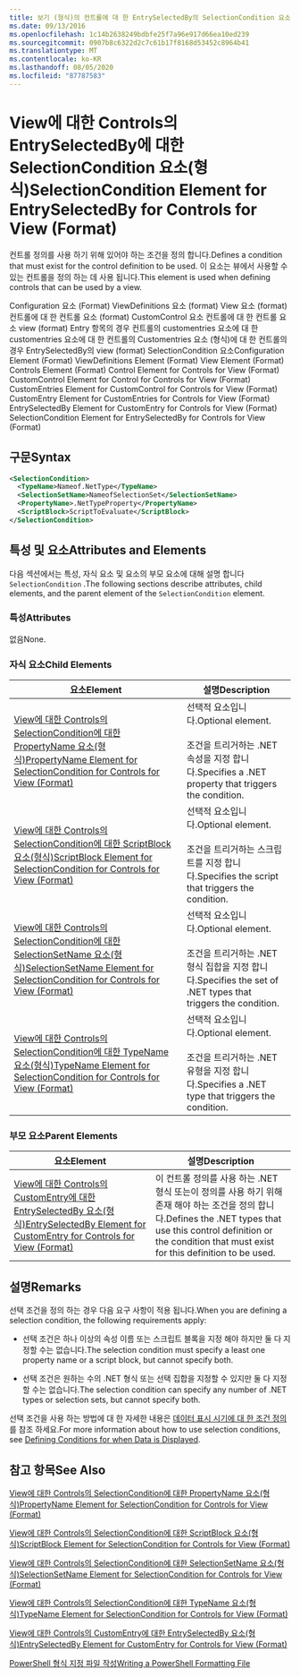 ```yaml
---
title: 보기 (형식)의 컨트롤에 대 한 EntrySelectedBy의 SelectionCondition 요소 | Microsoft Docs
ms.date: 09/13/2016
ms.openlocfilehash: 1c14b2638249bdbfe25f7a96e917d66ea10ed239
ms.sourcegitcommit: 0907b8c6322d2c7c61b17f8168d53452c8964b41
ms.translationtype: MT
ms.contentlocale: ko-KR
ms.lasthandoff: 08/05/2020
ms.locfileid: "87787583"
---
```

# <a name="selectioncondition-element-for-entryselectedby-for-controls-for-view-format"></a><span data-ttu-id="4b518-102">View에 대한 Controls의 EntrySelectedBy에 대한 SelectionCondition 요소(형식)</span><span class="sxs-lookup"><span data-stu-id="4b518-102">SelectionCondition Element for EntrySelectedBy for Controls for View (Format)</span></span>

<span data-ttu-id="4b518-103">컨트롤 정의를 사용 하기 위해 있어야 하는 조건을 정의 합니다.</span><span class="sxs-lookup"><span data-stu-id="4b518-103">Defines a condition that must exist for the control definition to be used.</span></span> <span data-ttu-id="4b518-104">이 요소는 뷰에서 사용할 수 있는 컨트롤을 정의 하는 데 사용 됩니다.</span><span class="sxs-lookup"><span data-stu-id="4b518-104">This element is used when defining controls that can be used by a view.</span></span>

<span data-ttu-id="4b518-105">Configuration 요소 (Format) ViewDefinitions 요소 (format) View 요소 (format) 컨트롤에 대 한 컨트롤 요소 (format) CustomControl 요소 컨트롤에 대 한 컨트롤 요소 view (format) Entry 항목의 경우 컨트롤의 customentries 요소에 대 한 customentries 요소에 대 한 컨트롤의 Customentries 요소 (형식)에 대 한 컨트롤의 경우 EntrySelectedBy의 view (format) SelectionCondition 요소</span><span class="sxs-lookup"><span data-stu-id="4b518-105">Configuration Element (Format) ViewDefinitions Element (Format) View Element (Format) Controls Element (Format) Control Element for Controls for View (Format) CustomControl Element for Control for Controls for View (Format) CustomEntries Element for CustomControl for Controls for View (Format) CustomEntry Element for CustomEntries for Controls for View (Format) EntrySelectedBy Element for CustomEntry for Controls for View (Format) SelectionCondition Element for EntrySelectedBy for Controls for View (Format)</span></span>

## <a name="syntax"></a><span data-ttu-id="4b518-106">구문</span><span class="sxs-lookup"><span data-stu-id="4b518-106">Syntax</span></span>

```xml
<SelectionCondition>
  <TypeName>Nameof.NetType</TypeName>
  <SelectionSetName>NameofSelectionSet</SelectionSetName>
  <PropertyName>.NetTypeProperty</PropertyName>
  <ScriptBlock>ScriptToEvaluate</ScriptBlock>
</SelectionCondition>
```

## <a name="attributes-and-elements"></a><span data-ttu-id="4b518-107">특성 및 요소</span><span class="sxs-lookup"><span data-stu-id="4b518-107">Attributes and Elements</span></span>

<span data-ttu-id="4b518-108">다음 섹션에서는 특성, 자식 요소 및 요소의 부모 요소에 대해 설명 합니다 `SelectionCondition` .</span><span class="sxs-lookup"><span data-stu-id="4b518-108">The following sections describe attributes, child elements, and the parent element of the `SelectionCondition` element.</span></span>

### <a name="attributes"></a><span data-ttu-id="4b518-109">특성</span><span class="sxs-lookup"><span data-stu-id="4b518-109">Attributes</span></span>

<span data-ttu-id="4b518-110">없음</span><span class="sxs-lookup"><span data-stu-id="4b518-110">None.</span></span>

### <a name="child-elements"></a><span data-ttu-id="4b518-111">자식 요소</span><span class="sxs-lookup"><span data-stu-id="4b518-111">Child Elements</span></span>

|<span data-ttu-id="4b518-112">요소</span><span class="sxs-lookup"><span data-stu-id="4b518-112">Element</span></span>|<span data-ttu-id="4b518-113">설명</span><span class="sxs-lookup"><span data-stu-id="4b518-113">Description</span></span>|
|-------------|-----------------|
|[<span data-ttu-id="4b518-114">View에 대한 Controls의 SelectionCondition에 대한 PropertyName 요소(형식)</span><span class="sxs-lookup"><span data-stu-id="4b518-114">PropertyName Element for SelectionCondition for Controls for View (Format)</span></span>](./propertyname-element-for-selectioncondition-for-controls-for-view-format.md)|<span data-ttu-id="4b518-115">선택적 요소입니다.</span><span class="sxs-lookup"><span data-stu-id="4b518-115">Optional element.</span></span><br /><br /> <span data-ttu-id="4b518-116">조건을 트리거하는 .NET 속성을 지정 합니다.</span><span class="sxs-lookup"><span data-stu-id="4b518-116">Specifies a .NET property that triggers the condition.</span></span>|
|[<span data-ttu-id="4b518-117">View에 대한 Controls의 SelectionCondition에 대한 ScriptBlock 요소(형식)</span><span class="sxs-lookup"><span data-stu-id="4b518-117">ScriptBlock Element for SelectionCondition for Controls for View (Format)</span></span>](./scriptblock-element-for-selectioncondition-for-controls-for-view-format.md)|<span data-ttu-id="4b518-118">선택적 요소입니다.</span><span class="sxs-lookup"><span data-stu-id="4b518-118">Optional element.</span></span><br /><br /> <span data-ttu-id="4b518-119">조건을 트리거하는 스크립트를 지정 합니다.</span><span class="sxs-lookup"><span data-stu-id="4b518-119">Specifies the script that triggers the condition.</span></span>|
|[<span data-ttu-id="4b518-120">View에 대한 Controls의 SelectionCondition에 대한 SelectionSetName 요소(형식)</span><span class="sxs-lookup"><span data-stu-id="4b518-120">SelectionSetName Element for SelectionCondition for Controls for View (Format)</span></span>](./selectionsetname-element-for-selectioncondition-for-controls-for-view-format.md)|<span data-ttu-id="4b518-121">선택적 요소입니다.</span><span class="sxs-lookup"><span data-stu-id="4b518-121">Optional element.</span></span><br /><br /> <span data-ttu-id="4b518-122">조건을 트리거하는 .NET 형식 집합을 지정 합니다.</span><span class="sxs-lookup"><span data-stu-id="4b518-122">Specifies the set of .NET types that triggers the condition.</span></span>|
|[<span data-ttu-id="4b518-123">View에 대한 Controls의 SelectionCondition에 대한 TypeName 요소(형식)</span><span class="sxs-lookup"><span data-stu-id="4b518-123">TypeName Element for SelectionCondition for Controls for View (Format)</span></span>](./typename-element-for-selectioncondition-for-controls-for-view-format.md)|<span data-ttu-id="4b518-124">선택적 요소입니다.</span><span class="sxs-lookup"><span data-stu-id="4b518-124">Optional element.</span></span><br /><br /> <span data-ttu-id="4b518-125">조건을 트리거하는 .NET 유형을 지정 합니다.</span><span class="sxs-lookup"><span data-stu-id="4b518-125">Specifies a .NET type that triggers the condition.</span></span>|

### <a name="parent-elements"></a><span data-ttu-id="4b518-126">부모 요소</span><span class="sxs-lookup"><span data-stu-id="4b518-126">Parent Elements</span></span>

|<span data-ttu-id="4b518-127">요소</span><span class="sxs-lookup"><span data-stu-id="4b518-127">Element</span></span>|<span data-ttu-id="4b518-128">설명</span><span class="sxs-lookup"><span data-stu-id="4b518-128">Description</span></span>|
|-------------|-----------------|
|[<span data-ttu-id="4b518-129">View에 대한 Controls의 CustomEntry에 대한 EntrySelectedBy 요소(형식)</span><span class="sxs-lookup"><span data-stu-id="4b518-129">EntrySelectedBy Element for CustomEntry for Controls for View (Format)</span></span>](./entryselectedby-element-for-customentry-for-controls-for-view-format.md)|<span data-ttu-id="4b518-130">이 컨트롤 정의를 사용 하는 .NET 형식 또는이 정의를 사용 하기 위해 존재 해야 하는 조건을 정의 합니다.</span><span class="sxs-lookup"><span data-stu-id="4b518-130">Defines the .NET types that use this control definition or the condition that must exist for this definition to be used.</span></span>|

## <a name="remarks"></a><span data-ttu-id="4b518-131">설명</span><span class="sxs-lookup"><span data-stu-id="4b518-131">Remarks</span></span>

<span data-ttu-id="4b518-132">선택 조건을 정의 하는 경우 다음 요구 사항이 적용 됩니다.</span><span class="sxs-lookup"><span data-stu-id="4b518-132">When you are defining a selection condition, the following requirements apply:</span></span>

- <span data-ttu-id="4b518-133">선택 조건은 하나 이상의 속성 이름 또는 스크립트 블록을 지정 해야 하지만 둘 다 지정할 수는 없습니다.</span><span class="sxs-lookup"><span data-stu-id="4b518-133">The selection condition must specify a least one property name or a script block, but cannot specify both.</span></span>

- <span data-ttu-id="4b518-134">선택 조건은 원하는 수의 .NET 형식 또는 선택 집합을 지정할 수 있지만 둘 다 지정할 수는 없습니다.</span><span class="sxs-lookup"><span data-stu-id="4b518-134">The selection condition can specify any number of .NET types or selection sets, but cannot specify both.</span></span>

<span data-ttu-id="4b518-135">선택 조건을 사용 하는 방법에 대 한 자세한 내용은 [데이터 표시 시기에 대 한 조건 정의](./defining-conditions-for-displaying-data.md)를 참조 하세요.</span><span class="sxs-lookup"><span data-stu-id="4b518-135">For more information about how to use selection conditions, see [Defining Conditions for when Data is Displayed](./defining-conditions-for-displaying-data.md).</span></span>

## <a name="see-also"></a><span data-ttu-id="4b518-136">참고 항목</span><span class="sxs-lookup"><span data-stu-id="4b518-136">See Also</span></span>

[<span data-ttu-id="4b518-137">View에 대한 Controls의 SelectionCondition에 대한 PropertyName 요소(형식)</span><span class="sxs-lookup"><span data-stu-id="4b518-137">PropertyName Element for SelectionCondition for Controls for View (Format)</span></span>](./propertyname-element-for-selectioncondition-for-controls-for-view-format.md)

[<span data-ttu-id="4b518-138">View에 대한 Controls의 SelectionCondition에 대한 ScriptBlock 요소(형식)</span><span class="sxs-lookup"><span data-stu-id="4b518-138">ScriptBlock Element for SelectionCondition for Controls for View (Format)</span></span>](./scriptblock-element-for-selectioncondition-for-controls-for-view-format.md)

[<span data-ttu-id="4b518-139">View에 대한 Controls의 SelectionCondition에 대한 SelectionSetName 요소(형식)</span><span class="sxs-lookup"><span data-stu-id="4b518-139">SelectionSetName Element for SelectionCondition for Controls for View (Format)</span></span>](./selectionsetname-element-for-selectioncondition-for-controls-for-view-format.md)

[<span data-ttu-id="4b518-140">View에 대한 Controls의 SelectionCondition에 대한 TypeName 요소(형식)</span><span class="sxs-lookup"><span data-stu-id="4b518-140">TypeName Element for SelectionCondition for Controls for View (Format)</span></span>](./typename-element-for-selectioncondition-for-controls-for-view-format.md)

[<span data-ttu-id="4b518-141">View에 대한 Controls의 CustomEntry에 대한 EntrySelectedBy 요소(형식)</span><span class="sxs-lookup"><span data-stu-id="4b518-141">EntrySelectedBy Element for CustomEntry for Controls for View (Format)</span></span>](./entryselectedby-element-for-customentry-for-controls-for-view-format.md)

[<span data-ttu-id="4b518-142">PowerShell 형식 지정 파일 작성</span><span class="sxs-lookup"><span data-stu-id="4b518-142">Writing a PowerShell Formatting File</span></span>](./writing-a-powershell-formatting-file.md)
